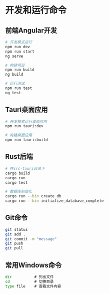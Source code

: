 # 开发和运行命令

## 前端Angular开发
```bash
# 开发模式运行
npm run dev
npm run start
ng serve

# 构建项目
npm run build
ng build

# 运行测试
npm run test
ng test
```

## Tauri桌面应用
```bash
# 开发模式运行桌面应用
npm run tauri:dev

# 构建桌面应用
npm run tauri:build
```

## Rust后端
```bash
# 在src-tauri目录下
cargo build
cargo run
cargo test

# 数据库初始化
cargo run --bin create_db
cargo run --bin initialize_database_complete
```

## Git命令
```bash
git status
git add .
git commit -m "message"
git push
git pull
```

## 常用Windows命令
```cmd
dir          # 列出文件
cd           # 切换目录
type file    # 查看文件内容
```